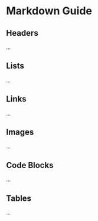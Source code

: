 <!-- Markdown - Medium -->

# Markdown Guide

## Headers

...

## Lists

...

## Links

...

## Images

...

## Code Blocks

...

## Tables

...
